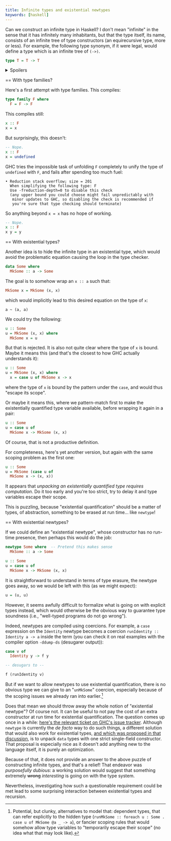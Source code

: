 ```yaml
---
title: Infinite types and existential newtypes
keywords: [haskell]
---
```


Can we construct an infinite type in Haskell?
I don't mean "infinite" in the sense that it has infinitely many inhabitants,
but that the type itself, its name, consists of an infinite tree of type
constructors (an equirecursive type, more or less). For example, the following
type synonym, if it were legal, would define a type which is an infinite tree
of `(->)`.

```haskell
type T = T -> T
```

<details class="code-details">
<summary>Spoilers</summary>
No, we can't.
</details>

== With type families?

Here's a first attempt with type families. This compiles:

```haskell
type family F where
  F = F -> F
```

This compiles still:

```haskell
x :: F
x = x
```

But surprisingly, this doesn't:

```haskell
-- Nope.
x :: F
x = undefined
```

GHC tries the impossible task of unfolding `F` completely to unify the type of
`undefined` with `F`, and fails after spending too much fuel:

```
• Reduction stack overflow; size = 201
  When simplifying the following type: F
  Use -freduction-depth=0 to disable this check
  (any upper bound you could choose might fail unpredictably with
   minor updates to GHC, so disabling the check is recommended if
   you're sure that type checking should terminate)
```

So anything beyond `x = x` has no hope of working.

```haskell
-- Nope.
x :: F
x y = y
```

== With existential types?

Another idea is to hide the infinite type in an existential type, which would
avoid the problematic equation causing the loop in the type checker.

```haskell
data Some where
  MkSome :: a -> Some
```

The goal is to somehow wrap an `x :: a` such that:

```haskell
MkSome x = MkSome (x, x)
```

which would implicitly lead to this desired equation on the type of `x`:

```
a ~ (a, a)
```

We could try the following:

```haskell
u :: Some
u = MkSome (x, x) where
  MkSome x = u
```

But that is rejected. It is also not quite clear where the type of `x` is bound.
Maybe it means this (and that's the closest to how GHC actually understands it):

```haskell
u :: Some
u = MkSome (x, x) where
  x = case u of MkSome x -> x
```

where the type of `x` is bound by the pattern under the `case`, and would thus
"escape its scope".

Or maybe it means this, where we pattern-match first to make the existentially
quantified type variable available, before wrapping it again in a pair:

```haskell
u :: Some
u = case u of
  MkSome x -> MkSome (x, x)
```

Of course, that is not a productive definition.

For completeness, here's yet another version, but again with the same
scoping problem as the first one:

```haskell
u :: Some
u = MkSome (case u of
  MkSome x -> (x, x))
```

It appears that *unpacking an existentially quantified type requires
computation*. Do it too early and you're too strict, try to delay it and
type variables escape their scope.

This is puzzling, because "existential quantification" should be a matter
of types, of abstraction, something to be erased at run time... like `newtype`!

== With existential newtypes?

If we could define an "existential newtype", whose constructor has no run-time
presence, then perhaps this would do the job:

```haskell
newtype Some where  -- Pretend this makes sense
  MkSome :: a -> Some

u :: Some
u = case u of
  MkSome x -> MkSome (x, x)
```

It is straightforward to understand in terms of type erasure, the newtype goes
away, so we would be left with this (as we might expect):

```haskell
u = (u, u)
```

However, it seems awfully difficult to formalize what is going on with explicit
types instead, which would otherwise be the obvious way to guarantee type
soundness (i.e., "well-typed programs do not go wrong").

Indeed, newtypes are compiled using coercions. For example, a `case` expression
on the `Identity` newtype becomes a coercion `runIdentity :: Identity a -> a`
inside the term (you can check it on real examples with the compiler
option `-ddump-ds` (desugarer output)):

```haskell
case v of
  Identity y -> f y

-- desugars to --

f (runIdentity v)
```

But if we want to allow newtypes to use existential quantification,
there is no obvious type we can give to an "`unMkSome`" coercion, especially
because of the scoping issues we already ran into earlier.[^solutions]

[^solutions]: Potential, but clunky, alternatives to model that:
dependent types, that can refer explicitly to the hidden type
(`runMkSome :: foreach u : Some . case u of MkSome @a _ -> a`),
or fancier scoping rules that would somehow allow type variables to
"temporarily escape their scope" (no idea what that may look like).

Does that mean we should throw away the whole notion of "existential newtype"?
Of course not. It can be useful to not pay the cost of an extra constructor at
run time for existential quantification.
The question comes up once in a while: [here's the relevant ticket on GHC's
issue tracker](https://gitlab.haskell.org/ghc/ghc/issues/1965).
Although `newtype` is currently the *de facto* way to do such things, a different
solution that would also work for existential types, [and which was proposed in
that discussion](https://gitlab.haskell.org/ghc/ghc/issues/1965#note_56959),
is to unpack `data` types with one strict single-field constructor.
That proposal is especially nice as it doesn't add anything new to the language
itself, it is purely an optimization.

Because of that, it does not provide an answer to the above puzzle of
constructing infinite types, and that's a relief! That endeavor was
*purposefully dubious*: a working solution would suggest that something
extremely ~~wrong~~ *interesting* is going on with the type system.

Nevertheless, investigating how such a questionable requirement could be met
lead to some surprising interaction between existential types and recursion.
